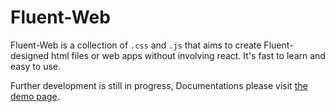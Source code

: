 # Fluent-Web

Fluent-Web is a collection of `.css` and `.js` that aims to create Fluent-designed html files or web apps without involving react. It's fast to learn and easy to use.

Further development is still in progress, Documentations please visit [the demo page](https://DilemmaGX.github.io/Fluent-Web/Fluent-Web-v2/demo).